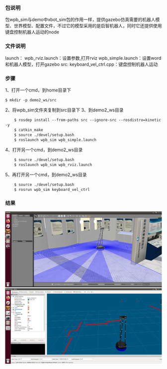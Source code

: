 ### 包说明

包wpb_sim与demo中xbot_sim包的作用一样，提供gazebo仿真需要的机器人模型、世界模型、配置文件，不过它的模型采用的是启智机器人，同时它还提供使用键盘控制机器人运动的node


### 文件说明

launch：
	wpb_rviz.launch：设置参数,打开rviz
	wpb_simple.launch：设置word和机器人模型，打开gazebo
src:
	keyboard_vel_ctrl.cpp：键盘控制机器人运动


### 步骤

1、打开一个cmd，到home目录下

```
$ mkdir -p demo2_ws/src 
```

2、将wpb_sim文件夹复制到src目录下
3、到demo2_ws目录

```
	$ rosdep install --from-paths src --ignore-src --rosdistro=kinetic -y
	$ catkin_make 
	$ source ./devel/setup.bash
	$ roslaunch wpb_sim wpb_simple.launch
```

4、打开另一个cmd，到demo2_ws目录

```
	$ source ./devel/setup.bash
	$ roslaunch wpb_sim wpb_rviz.launch
```

5、再打开另一个cmd，到demo2_ws目录

```
	$ source ./devel/setup.bash
	$ rosrun wpb_sim keyboard_vel_ctrl
```


### 结果

![wpb_simple pic](./media/1.png)
![wpb_simple pic](./media/2.png)